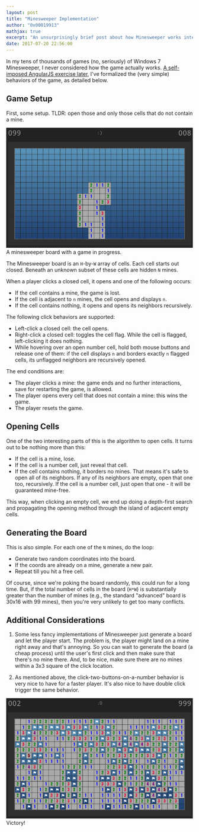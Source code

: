 ```yaml
---
layout: post
title: "Minesweeper Implementation"
author: "0x00019913"
mathjax: true
excerpt: "An unsurprisingly brief post about how Minesweeper works internally."
date: 2017-07-20 22:56:00
---
```


In my tens of thousands of games (no, seriously) of Windows 7 Minesweeper, I never considered how the game actually works. <a href="https://0x00019913.github.io/tnms/">A self-imposed AngularJS exercise later</a>, I've formalized the (very simple) behaviors of the game, as detailed below.

## Game Setup

First, some setup. TLDR: open those and only those cells that do not contain a mine.

<div class="img-box">
  <img src="/assets/img/msgame.jpg" />
  <div class="img-caption">A minesweeper board with a game in progress.</div>
</div>

The Minesweeper board is an `H`-by-`W` array of cells. Each cell starts out closed. Beneath an unknown subset of these cells are hidden `N` mines.

When a player clicks a closed cell, it opens and one of the following occurs:

- If the cell contains a mine, the game is lost.
- If the cell is adjacent to `n` mines, the cell opens and displays `n`.
- If the cell contains nothing, it opens and opens its neighbors recursively.

The following click behaviors are supported:

- Left-click a closed cell: the cell opens.
- Right-click a closed cell: toggles the cell flag. While the cell is flagged, left-clicking it does nothing.
- While hovering over an open number cell, hold both mouse buttons and release one of them: if the cell displays `n` and borders exactly `n` flagged cells, its unflagged neighbors are recursively opened.

The end conditions are:

- The player clicks a mine: the game ends and no further interactions, save for restarting the game, is allowed.
- The player opens every cell that does not contain a mine: this wins the game.
- The player resets the game.

## Opening Cells

One of the two interesting parts of this is the algorithm to open cells. It turns out to be nothing more than this:

- If the cell is a mine, lose.
- If the cell is a number cell, just reveal that cell.
- If the cell contains nothing, it borders no mines. That means it's safe to open all of its neighbors. If any of its neighbors are empty, open that one too, recursively. If the cell is a number cell, just open that one - it will be guaranteed mine-free.

This way, when clicking an empty cell, we end up doing a depth-first search and propagating the opening method through the island of adjacent empty cells.

## Generating the Board

This is also simple. For each one of the `N` mines, do the loop:

- Generate two random coordinates into the board.
- If the coords are already on a mine, generate a new pair.
- Repeat till you hit a free cell.

Of course, since we're poking the board randomly, this could run for a long time. But, if the total number of cells in the board (`H*W`) is substantially greater than the number of mines (e.g., the standard "advanced" board is 30x16 with 99 mines), then you're very unlikely to get too many conflicts.

## Additional Considerations

1. Some less fancy implementations of Minesweeper just generate a board and let the player start. The problem is, the player might land on a mine right away and that's annoying. So you can wait to generate the board (a cheap process) until the user's first click and then make sure that there's no mine there. And, to be nice, make sure there are no mines within a 3x3 square of the click location.

2. As mentioned above, the click-two-buttons-on-a-number behavior is very nice to have for a faster player. It's also nice to have double click trigger the same behavior.

<div class="img-box">
  <img src="/assets/img/mswin.jpg" />
  <div class="img-caption">Victory!</div>
</div>
